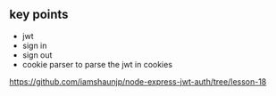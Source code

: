 ## key points

- jwt
- sign in
- sign out
- cookie parser to parse the jwt in cookies

https://github.com/iamshaunjp/node-express-jwt-auth/tree/lesson-18
